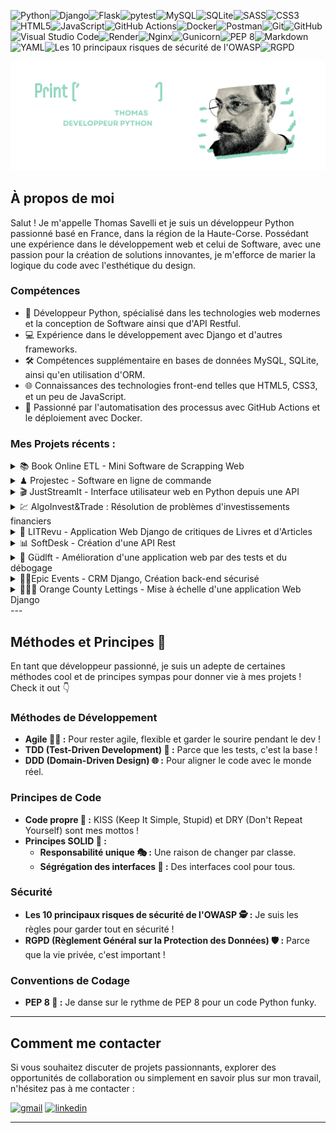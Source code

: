 ![Python](https://img.shields.io/badge/python-3670A0?style=for-the-badge&logo=python&logoColor=ffdd54)![Django](https://img.shields.io/badge/django-%23092E20.svg?style=for-the-badge&logo=django&logoColor=white)![Flask](https://img.shields.io/badge/flask-%23000.svg?style=for-the-badge&logo=flask&logoColor=white)![pytest](https://img.shields.io/badge/pytest-0A9EDC?style=for-the-badge&logo=pytest&logoColor=white)![MySQL](https://img.shields.io/badge/mysql-%2300f.svg?style=for-the-badge&logo=mysql&logoColor=white)![SQLite](https://img.shields.io/badge/sqlite-%2307405e.svg?style=for-the-badge&logo=sqlite&logoColor=white)![SASS](https://img.shields.io/badge/SASS-hotpink.svg?style=for-the-badge&logo=SASS&logoColor=white)![CSS3](https://img.shields.io/badge/css3-%231572B6.svg?style=for-the-badge&logo=css3&logoColor=white)![HTML5](https://img.shields.io/badge/html5-%23E34F26.svg?style=for-the-badge&logo=html5&logoColor=white)![JavaScript](https://img.shields.io/badge/javascript-%23323330.svg?style=for-the-badge&logo=javascript&logoColor=%23F7DF1E)![GitHub Actions](https://img.shields.io/badge/github%20actions-%232671E5.svg?style=for-the-badge&logo=githubactions&logoColor=white)![Docker](https://img.shields.io/badge/docker-%230db7ed.svg?style=for-the-badge&logo=docker&logoColor=white)![Postman](https://img.shields.io/badge/Postman-FF6C37?style=for-the-badge&logo=postman&logoColor=white)![Git](https://img.shields.io/badge/git-%23F05033.svg?style=for-the-badge&logo=git&logoColor=white)![GitHub](https://img.shields.io/badge/github-%23121011.svg?style=for-the-badge&logo=github&logoColor=white)![Visual Studio Code](https://img.shields.io/badge/Visual%20Studio%20Code-0078d7.svg?style=for-the-badge&logo=visual-studio-code&logoColor=white)![Render](https://img.shields.io/badge/Render-%46E3B7.svg?style=for-the-badge&logo=render&logoColor=white)![Nginx](https://img.shields.io/badge/nginx-%23009639.svg?style=for-the-badge&logo=nginx&logoColor=white)![Gunicorn](https://img.shields.io/badge/gunicorn-%298729.svg?style=for-the-badge&logo=gunicorn&logoColor=white)![PEP 8](https://img.shields.io/badge/PEP%208-000000?style=for-the-badge&logo=python&logoColor=white)![Markdown](https://img.shields.io/badge/markdown-%23000000.svg?style=for-the-badge&logo=markdown&logoColor=white)![YAML](https://img.shields.io/badge/yaml-%23ffffff.svg?style=for-the-badge&logo=yaml&logoColor=151515)![Les 10 principaux risques de sécurité de l'OWASP](https://img.shields.io/badge/OWASP-Security%20Risks-000000?style=for-the-badge&logo=owasp&logoColor=white)![RGPD](https://img.shields.io/badge/RGPD-0054A7?style=for-the-badge&logoColor=white)

![banniere](banner_readme.svg)

## À propos de moi

Salut ! Je m'appelle Thomas Savelli et je suis un développeur Python passionné basé en France, dans la région de la Haute-Corse. Possédant une expérience dans le développement web et celui de Software, avec une passion pour la création de solutions innovantes, je m'efforce de marier la logique du code avec l'esthétique du design.

### Compétences

- 🐍 Développeur Python, spécialisé dans les technologies web modernes et la conception de Software ainsi que d'API Restful.
- 💻 Expérience dans le développement avec Django et d'autres frameworks.
- 🛠️ Compétences supplémentaire en bases de données MySQL, SQLite, ainsi qu'en utilisation d'ORM.
- 🌐 Connaissances des technologies front-end telles que HTML5, CSS3, et un peu de JavaScript.
- 🚀 Passionné par l'automatisation des processus avec GitHub Actions et le déploiement avec Docker.

### Mes Projets récents :
<details>
<summary>📚 Book Online ETL - Mini Software de Scrapping Web 
</summary>
Ce petit programme a pour objectif de faciliter la tâche de suivi des prix des livres d'occasion sur les sites web de concurrents de Books Online. Il s'agit d'un petit scraper développé en Python qui extrait les informations tarifaires d'autres librairies en ligne. Dans cette version bêta, le programme se concentre sur la récupération des prix chez un revendeur de livres en ligne nommé Books to Scrape, au moment de son exécution.

Lien vers le repository :
https://github.com/Thomas-Savelli/Books_Online_ETL.git
</details>
<details>
<summary>♟ Projestec - Software en ligne de commande </summary>

Ce programme de Gestion de Tournois d'Échecs est une application simple et conviviale conçue pour aider les clubs d'échecs locaux à gérer efficacement leurs tournois. Contrairement aux solutions existantes, cette application fonctionne hors ligne, ce qui la rend idéale pour les tournois qui ne disposent pas d'une connexion Internet fiable.

Lien vers le repository :
https://github.com/Thomas-Savelli/association_echecs.git
</details>
<details>
<summary>🎬 JustStreamIt - Interface utilisateur web en Python depuis une API</summary>

Ce projet fut de créer une interface web en python pour la société JustStreamIt afin de référencer des films depuis une API à l’aide de requêtes ajax et de les afficher sur l'interface web.

Lien vers le repository :
https://github.com/Thomas-Savelli/juststreamit.git
</details>
<details>
<summary>💹 AlgoInvest&Trade : Résolution de problèmes d'investissements financiers
</summary>
Ce programme est conçu pour AlgoInvest&Trade, une société financière spécialisée dans l'investissement. La société cherche à optimiser ses stratégies d'investissement à l'aide d'algorithmes, afin de dégager davantage de bénéfices pour ses clients.

Lien vers le repository : 
https://github.com/Thomas-Savelli/AlgoInvest-Trade_brutforce.git
</details>
<details>
<summary>📖 LITRevu - Application Web Django de critiques de Livres et d'Articles
</summary>
Ce programme a pour objectif de faciliter la tâche de suivi des prix des livres d'occasion sur les sites web de concurrents de Books Online. Il s'agit d'un scraper développé en Python qui extrait les informations tarifaires d'autres librairies en ligne. Dans cette version bêta, le programme se concentre sur la récupération des prix chez un revendeur de livres en ligne nommé Books to Scrape, au moment de son exécution. L'application est développée pour être exécutable à la demande et ne surveille pas les prix en temps réel sur la durée. Il permettra à Books Online de gagner du temps et de rester compétitif sur le marché.

Lien vers le repository :
https://github.com/Thomas-Savelli/LITRevu.git
</details>
<details>
<summary>📊 SoftDesk - Création d'une API Rest
</summary>
Le projet SoftDesk est une initiative visant à créer un backend robuste et sécurisé pour alimenter des applications frontend sur diverses plateformes. Cette API RESTful permettra de traiter et de gérer efficacement les données, offrant une expérience utilisateur optimale.

Lien vers le repository :
https://github.com/Thomas-Savelli/SoftDesk_API.git
</details>
<details>
<summary>🧪 Güdlft - Amélioration d'une application web par des tests et du débogage
</summary>
Lien vers le repository :
https://github.com/Thomas-Savelli/Python_Testing.git
</details>
<details>
<summary>🕺🏻Epic Events - CRM Django, Création back-end sécurisé
</summary>
Epic Events est une entreprise qui organise des événements (fêtes, réunions professionnelles,manifestations, ...) pour ses clients. EpicEvents-CRM (CustomerRelationship Management) permet de collecter et de traiter les données des clients et de leurs événements, tout en facilitant la communication entre les différents pôles de l'entreprise. Applicaton Django utilisable en ligne de commande grâce à des commandes personnalisées.

Lien vers le repository : 
https://github.com/Thomas-Savelli/Epic_Events_CRM.git
</details>
<details>
<summary>👨🏻‍💻 Orange County Lettings - Mise à échelle d'une application Web Django
</summary>
Orange County Lettings est une start-up dans le secteur de la location de biens immobiliers. La start-up est en pleine phase d’expansion aux États-Unis. Elle souhaite améliorer son site tant sur le code que sur le déploiement.

Lien vers le repository :
https://github.com/Thomas-Savelli/orange-county-lettings.git
</details>
---

## Méthodes et Principes 🌟

En tant que développeur passionné, je suis un adepte de certaines méthodes cool et de principes sympas pour donner vie à mes projets ! Check it out 👇

### Méthodes de Développement

- **Agile 🏃‍♂️ :** Pour rester agile, flexible et garder le sourire pendant le dev !
- **TDD (Test-Driven Development) 🧪 :** Parce que les tests, c'est la base !
- **DDD (Domain-Driven Design) 🌐 :** Pour aligner le code avec le monde réel.

### Principes de Code

- **Code propre 🧹 :** KISS (Keep It Simple, Stupid) et DRY (Don't Repeat Yourself) sont mes mottos !
- **Principes SOLID 🌈 :**
  - **Responsabilité unique 🎭 :** Une raison de changer par classe.
  - **Ségrégation des interfaces 🚧 :** Des interfaces cool pour tous.

### Sécurité

- **Les 10 principaux risques de sécurité de l'OWASP 🕵️ :** Je suis les règles pour garder tout en sécurité !
- **RGPD (Règlement Général sur la Protection des Données) 🛡️ :** Parce que la vie privée, c'est important !

### Conventions de Codage

- **PEP 8 🐍 :** Je danse sur le rythme de PEP 8 pour un code Python funky.

---

## Comment me contacter

Si vous souhaitez discuter de projets passionnants, explorer des opportunités de collaboration ou simplement en savoir plus sur mon travail, n'hésitez pas à me contacter :

[<img alt=gmail src="https://img.shields.io/static/v1?message=Gmail&logo=gmail&label=&color=D14836&logoColor=white&labelColor=&style=for-the-badge">](mailto:thomas.savelli92@gmail.com) [<img alt=linkedin src="https://img.shields.io/static/v1?message=LinkedIn&logo=linkedin&label=&color=0077B5&logoColor=white&labelColor=&style=for-the-badge">](https://www.linkedin.com/in/thomas-savelli/)

---

